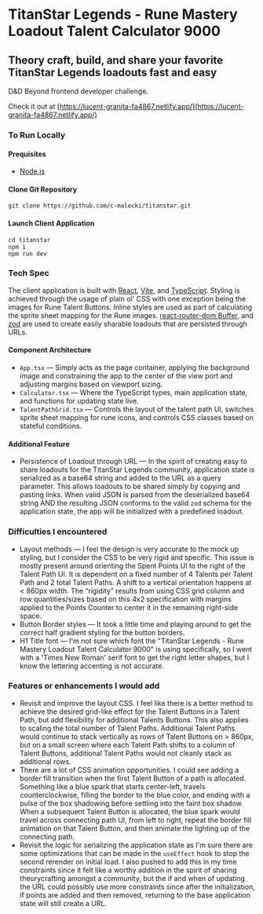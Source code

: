 # TitanStar Legends &#45; Rune Mastery Loadout Talent Calculator 9000

## Theory craft, build, and share your favorite TitanStar Legends loadouts fast and easy

D&D Beyond frontend developer challenge.

Check it out at [https://lucent-granita-fa4867.netlify.app/](https://lucent-granita-fa4867.netlify.app/)

### To Run Locally

#### Prequisites

- [Node.js](https://nodejs.org/en/download/current)

#### Clone Git Repository

```
git clone https://github.com/c-malecki/titanstar.git
```

#### Launch Client Application

```
cd titanstar
npm i
npm run dev
```

### Tech Spec

The client application is built with [React](https://react.dev/), [Vite](https://vitejs.dev/), and [TypeScript](https://www.typescriptlang.org/). Styling is achieved through the usage of plain ol' CSS with one exception being the images for Rune Talent Buttons. Inline styles are used as part of calculating the sprite sheet mapping for the Rune images. [react-router-dom](https://reactrouter.com/en/main),[Buffer](https://www.npmjs.com/package/buffer), and [zod](https://zod.dev/) are used to create easily sharable loadouts that are persisted through URLs.

#### Component Architecture

- `App.tsx` — Simply acts as the page container, applying the background image and constraining the app to the center of the view port and adjusting margins based on viewport sizing.
- `Calculator.tsx` — Where the TypeScript types, main application state, and functions for updating state live.
- `TalentPathGrid.tsx` — Controls the layout of the talent path UI, switches sprite sheet mapping for rune icons, and controls CSS classes based on stateful conditions.

#### Additional Feature

- Persistence of Loadout through URL — In the spirit of creating easy to share loadouts for the TitanStar Legends community, application state is serialized as a base64 string and added to the URL as a query parameter. This allows loadouts to be shared simply by copying and pasting links. When valid JSON is parsed from the deserialized base64 string AND the resulting JSON conforms to the valid `zod` schema for the application state, the app will be initialized with a predefined loadout.

### Difficulties I encountered

- Layout methods — I feel the design is very accurate to the mock up styling, but I consider the CSS to be very rigid and specific. This issue is mostly present around orienting the Spent Points UI to the right of the Talent Path UI. It is dependent on a fixed number of 4 Talents per Talent Path and 2 total Talent Paths. A shift to a vertical orientation happens at < 860px width. The “rigidity” results from using CSS grid column and row quantities/sizes based on this 4x2 specification with margins applied to the Points Counter to center it in the remaining right-side space.
- Button Border styles — It took a little time and playing around to get the correct half gradient styling for the button borders.
- H1 Title font — I'm not sure which font the "TitanStar Legends &#45; Rune Mastery Loadout Talent Calculator 9000" is using specifically, so I went with a 'Times New Roman' serif font to get the right letter shapes, but I know the lettering accenting is not accurate.

### Features or enhancements I would add

- Revisit and improve the layout CSS. I feel like there is a better method to achieve the desired grid-like effect for the Talent Buttons in a Talent Path, but add flexibility for additional Talents Buttons. This also applies to scaling the total number of Talent Paths. Additional Talent Paths would continue to stack vertically as rows of Talent Buttons on > 860px, but on a small screen where each Talent Path shifts to a column of Talent Buttons, additional Talent Paths would not cleanly stack as additional rows.
- There are a lot of CSS animation opportunities. I could see adding a border fill transition when the first Talent Button of a path is allocated. Something like a blue spark that starts center-left, travels counterclockwise, filling the border to the blue color, and ending with a pulse of the box shadowing before settling into the faint box shadow. When a subsequent Talent Button is allocated, the blue spark would travel across connecting path UI, from left to right, repeat the border fill animation on that Talent Button, and then animate the lighting up of the connecting path.
- Revisit the logic for serializing the application state as I'm sure there are some optimizations that can be made in the `useEffect` hook to stop the second rerender on initial load. I also pushed to add this in my time constraints since it felt like a worthy addition in the spirit of sharing theorycrafting amongst a community, but the if and when of updating the URL could possibly use more constraints since after the initialization, if points are added and then removed, returning to the base application state will still create a URL.
